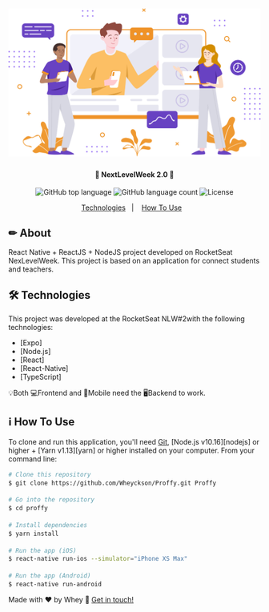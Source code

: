 <h1 align="center">
    <img alt="NextLevelWeek" title="#NextLevelWeek2" src="./assets/landing.svg" />
</h1>

<h4 align="center"> 
	🚀 NextLevelWeek 2.0 🚀 
</h4>

<p align="center">
	
  <img alt="GitHub top language" src="https://img.shields.io/github/languages/top/Wheyckson/proffy.svg">

  <img alt="GitHub language count" src="https://img.shields.io/github/languages/count/Wheyckson/proffy.svg">  

  <img alt="License" src="https://img.shields.io/badge/license-MIT-brightgreen">
   
</p>

<p align="center">
  <a href="#rocket-technologies">Technologies</a>&nbsp;&nbsp;&nbsp;|&nbsp;&nbsp;&nbsp;
  <a href="#information_source-how-to-use">How To Use</a>&nbsp;&nbsp;&nbsp;
</p>

## ✏ About
React Native + ReactJS + NodeJS project developed on RocketSeat NexLevelWeek. This project is based on an application for connect students and teachers.

## 🛠 Technologies
This project was developed at the RocketSeat NLW#2with the following technologies:

- [Expo]
- [Node.js]
- [React]
- [React-Native]
- [TypeScript]

💡Both 💻Frontend and 📱Mobile need the 🖥Backend to work.

## :information_source: How To Use

To clone and run this application, you'll need [Git](https://git-scm.com), [Node.js v10.16][nodejs] or higher + [Yarn v1.13][yarn] or higher installed on your computer. From your command line:

```bash
# Clone this repository
$ git clone https://github.com/Wheyckson/Proffy.git Proffy

# Go into the repository
$ cd proffy

# Install dependencies
$ yarn install

# Run the app (iOS)
$ react-native run-ios --simulator="iPhone XS Max"

# Run the app (Android)
$ react-native run-android
```

Made with ♥ by Whey :wave: [Get in touch!](https://www.linkedin.com/in/wheyckson-lopes/)
